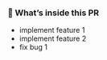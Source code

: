 <!--
-------------------------------------------------
🔖 TITLE FORMAT (edit the title field above!)
[TYPE] - Description
Example: [FIX] - Correct login redirect logic
-------------------------------------------------
Allowed TYPEs:
FEATURE | FIX | DOCUMENTATION | STYLE | TEST | DEVOPS | REFACTOR | REVERT
-->


### 📝 What’s inside this PR

- implement feature 1
- implement feature 2
- fix bug 1
